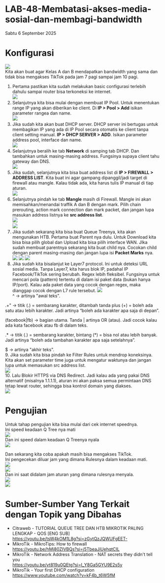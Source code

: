 # LAB-48-Membatasi-akses-media-sosial-dan-membagi-bandwidth
Sabtu 6 September 2025  
  
  
# Konfigurasi
![](IMAGES/untitled.png)  
  Kita akan buat agar Kelas A dan B mendapatkan bandwidth yang sama dan tidak bisa mengakses TikTok pada jam 7 pagi sampai jam 10 pagi.  
1. Pertama pastikan kita sudah melakukan basic configurasi terlebih dahulu sampai router bisa terkoneksi ke internet.  
![](IMAGES/satu.png)  
2. Selanjutnya kita bisa mulai dengan membuat IP Pool. Untuk menentukan range IP yang akan diberikan ke client. Di **IP > Pool > Add** isikan parameter rangea dan name.  
![](IMAGES/kolam.png)  
3. Jika sudah kita akan buat DHCP server. DHCP server ini bertugas untuk membagikan IP yang ada di IP Pool secara otomatis ke client tanpa client setting manual. **IP > DHCP SERVER > ADD**. Isikan parameter address pool, interface dan name.  
![](IMAGES/duatitiklima.png)  
4. Selanjutnya beralih ke tab **Network** di samping tab DHCP. Dan tambahkan untuk masing-masing address. Fungsinya supaya client tahu gateway dan DNS.  
![](IMAGES/tiga.png)  
5. Jika sudah, selanjutnya kita bisa buat address list di **IP > FIREWALL > ADDRESS LIST**. Kita buat ini agar gampang dipanggil/jadi target di firewall atau mangle. Kalau tidak ada, kita harus tulis IP manual di tiap aturan.  
![](IMAGES/empat.png)  
6. Selanjutnya pindah ke tab **Mangle** masih di Firewall. Mangle ini akan memisahkan/menandai traffik A dan B dengan mark. Pilih chain prerouting, action mark connection dan mark packet, dan jangan lupa masukan address listnya ke **src address list**.  
![](IMAGES/lima.png)  
![](IMAGES/enam.png)  
7. Jika sudah sekarang kita bisa buat Queue Treenya, kita akan mengunakan HTB. Pertama buat Parent nya dulu. Untuk Download kita bisa bisa pilih global dan Upload kita bisa pilih interface WAN. JIka sudah membuat parentnya sekarang kita buat child nya. Cocokan child dengan parent masing-masing dan jangan lupa isi **Packet Marks** nya.  
![](IMAGES/tujuh.png)
![](IMAGES/delapan.png)
![](IMAGES/sembilan.png)  
9. Jika sudah kita bisalanjut ke Layer7 protocol. Ini untuk deteksi URL sosial media. Tanpa Layer7, kita harus blok IP, padahal IP Facebook/TikTok sering berubah. Regex lebih fleksibel. Fungsinya untuk mencari pola (pattern) tertentu di dalam isi paket data (bukan hanya IP/port). Kalau ada paket data yang cocok dengan regex, maka dianggap cocok dengan L7 rule tersebut.
![](IMAGES/sepuluh.png)  
^ → artinya "awal teks".  

.+" → titik (.) = sembarang karakter, ditambah tanda plus (+) = boleh ada satu atau lebih karakter. Jadi artinya “boleh ada karakter apa saja di depan”.  

(facebook|fb) → bagian utama. Tanda | artinya OR (atau). Jadi cocok kalau ada kata facebook atau fb di dalam teks.  

.* → titik (.) = sembarang karakter, bintang (*) = bisa nol atau lebih banyak. Jadi artinya “boleh ada tambahan karakter apa saja setelahnya”.  

$ → artinya "akhir teks".  
9. Jika sudah kita bisa pindah ke Filter Rules untuk mendrop koneksinya. Kita akan set parameter time juga untuk mengatur waktunya dan jangan lupa untuk memasukan src address list.  
![](IMAGES/sebelas.png)  
10. Lalu Blokir HTTPS via DNS Redirect. Jadi kalau ada yang pakai DNS alternatif (misalnya 1.1.1.1), aturan ini akan paksa semua permintaan DNS tetap lewat router, sehingga bisa kontrol domain yang diakses.  
![](IMAGES/duabelas.png)  
  
# Pengujian
  Untuk tahap pengujian kita bisa mulai dari cek internet speednya.  
  Ini speed keadaan Q Tree nya mati  
  ![](IMAGES/sebelumbefore.png)  
  Dan ini speed dalam keadaan Q Treenya nyala  
  ![](IMAGES/sesudahafter.png)  
  
  
  Dan sekarang kita coba apakah masih bisa mengakses TikTok.  
  Ini pengecekan diluar jam yang dimana Rulesnya dalam keadaan mati.  
  ![](IMAGES/empatbelas.png)  
  ![](IMAGES/silksong.png)  
  Dan ini saat didalam jam aturan yang dimana rulesnya menyala.  
  ![](IMAGES/tigabelas.png)  
  ![](IMAGES/silksong.png)  


# Sumber-Sumber Yang Terkait dengan Topik yang Dibahas  
- Citraweb - TUTORIAL QUEUE TREE DAN HTB MIKROTIK PALING LENGKAP - QOS [ENG SUB]  
https://youtu.be/tsW4kOM1L8g?si=zGytQzJQWUFgEET-  
- MikroTik - MikroTips: How to firewall  
https://youtu.be/hMj80ZIVBQs?si=j5TbeaJiUehqtCIL  
- MikroTik - Network Address Translation - NAT secrets they didn't tell you  
https://youtu.be/vt819u0QEtg?si=I_Y8Ga5GYU9E2s5y  
- MikroTik - Your first DHCP configuration  
https://www.youtube.com/watch?v=kF4b_t6W5fM  
